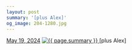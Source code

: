 ```yaml
---
layout: post
summary: '[plus Alex]'
og_image: 204-1280.jpg
---
```


<p>
  <time>
    <a href="/204">May 19, 2024</a>
  </time>
  <a href="/204">
    <img src="{{ site.assets_url }}/204-640.jpg" srcset="{{ site.assets_url }}/204-320.jpg 320w, {{ site.assets_url }}/204-640.jpg 640w, {{ site.assets_url }}/204-960.jpg 960w, {{ site.assets_url }}/204-1280.jpg 1280w" sizes="(min-width: 700px) 50vw, calc(100vw - 2rem)" alt="{{ page.summary }}" />
  </a>
  <span>[plus Alex]</span>
</p>
